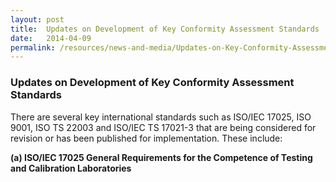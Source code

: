 ```yaml
---
layout: post
title:  Updates on Development of Key Conformity Assessment Standards
date:   2014-04-09
permalink: /resources/news-and-media/Updates-on-Key-Conformity-Assessment-Standard
---
```

### **Updates on Development of Key Conformity Assessment Standards**
There are several key international standards such as ISO/IEC 17025, ISO 9001, ISO TS 22003 and ISO/IEC TS 17021-3 that are being considered for revision or has been published for implementation. These include:
 
 **(a) __ISO/IEC 17025 General Requirements for the Competence of Testing and Calibration Laboratories__**
